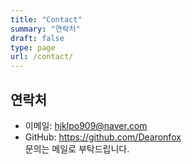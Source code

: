 ```yaml
---
title: "Contact"
summary: "연락처"
draft: false
type: page
url: /contact/
---
```


## 연락처
- 이메일: hjklpo909@naver.com  
- GitHub: https://github.com/Dearonfox  
문의는 메일로 부탁드립니다.
